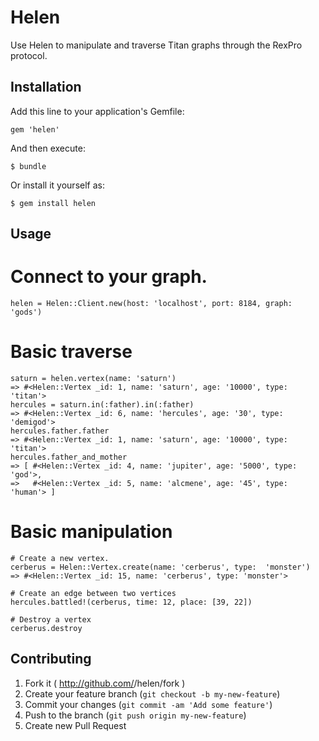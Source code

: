 # Helen

Use Helen to manipulate and traverse Titan graphs through the RexPro protocol.

## Installation

Add this line to your application's Gemfile:

    gem 'helen'

And then execute:

    $ bundle

Or install it yourself as:

    $ gem install helen

## Usage

# Connect to your graph.

    helen = Helen::Client.new(host: 'localhost', port: 8184, graph: 'gods')

# Basic traverse

    saturn = helen.vertex(name: 'saturn')
    => #<Helen::Vertex _id: 1, name: 'saturn', age: '10000', type: 'titan'>
    hercules = saturn.in(:father).in(:father)
    => #<Helen::Vertex _id: 6, name: 'hercules', age: '30', type: 'demigod'>
    hercules.father.father
    => #<Helen::Vertex _id: 1, name: 'saturn', age: '10000', type: 'titan'>
    hercules.father_and_mother
    => [ #<Helen::Vertex _id: 4, name: 'jupiter', age: '5000', type: 'god'>,
    =>   #<Helen::Vertex _id: 5, name: 'alcmene', age: '45', type: 'human'> ]

# Basic manipulation

    # Create a new vertex.
    cerberus = Helen::Vertex.create(name: 'cerberus', type:  'monster')
    => #<Helen::Vertex _id: 15, name: 'cerberus', type: 'monster'>

    # Create an edge between two vertices
    hercules.battled!(cerberus, time: 12, place: [39, 22])

    # Destroy a vertex
    cerberus.destroy

## Contributing

1. Fork it ( http://github.com/<my-github-username>/helen/fork )
2. Create your feature branch (`git checkout -b my-new-feature`)
3. Commit your changes (`git commit -am 'Add some feature'`)
4. Push to the branch (`git push origin my-new-feature`)
5. Create new Pull Request
